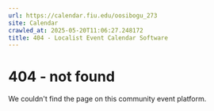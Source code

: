 ```yaml
---
url: https://calendar.fiu.edu/oosibogu_273
site: Calendar
crawled_at: 2025-05-20T11:06:27.248172
title: 404 - Localist Event Calendar Software
---
```


# 404 - not found
We couldn't find the page on this community event platform.

